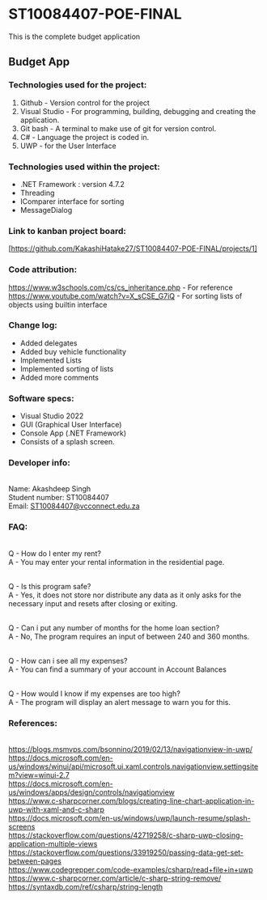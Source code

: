 # ST10084407-POE-FINAL
This is the complete budget application

## Budget App

### Technologies used for the project:
1) Github - Version control for the project
2) Visual Studio - For programming, building, debugging and creating the application.
3) Git bash - A terminal to make use of git for version control.
4) C# - Language the project is coded in.
5) UWP - for the User Interface

### Technologies used within the project:
- .NET Framework : version 4.7.2
- Threading 
- IComparer interface for sorting
- MessageDialog


### Link to kanban project board:
[https://github.com/KakashiHatake27/ST10084407-POE-FINAL/projects/1]


### Code attribution:
https://www.w3schools.com/cs/cs_inheritance.php - For reference
https://www.youtube.com/watch?v=X_sCSE_G7iQ - For sorting lists of objects using builtin interface


### Change log:
- Added delegates
- Added buy vehicle functionality
- Implemented Lists 
- Implemented sorting of lists
- Added more comments

### Software specs: 
- Visual Studio 2022
- GUI (Graphical User Interface)
- Console App (.NET Framework)
- Consists of a splash screen.

### Developer info:
<br /> Name: Akashdeep Singh
<br /> Student number: ST10084407
<br /> Email: ST10084407@vcconnect.edu.za

### FAQ: 

<br /> Q - How do I enter my rent?
<br /> A - You may enter your rental information in the residential page.

<br /> Q - Is this program safe?
<br /> A - Yes, it does not store nor distribute any data as it only asks for the
    necessary input and resets after closing or exiting.

<br /> Q - Can i put any number of months for the home loan section?
<br /> A - No, The program requires an input of between 240 and 360 months.

<br /> Q - How can i see all my expenses?
<br /> A - You can find a summary of your account in Account Balances

<br /> Q - How would I know if my expenses are too high?
<br /> A - The program will display an alert message to warn you for this.


### References:
<br /> https://blogs.msmvps.com/bsonnino/2019/02/13/navigationview-in-uwp/
<br />https://docs.microsoft.com/en-us/windows/winui/api/microsoft.ui.xaml.controls.navigationview.settingsitem?view=winui-2.7
<br />https://docs.microsoft.com/en-us/windows/apps/design/controls/navigationview
<br />https://www.c-sharpcorner.com/blogs/creating-line-chart-application-in-uwp-with-xaml-and-c-sharp
<br />https://docs.microsoft.com/en-us/windows/uwp/launch-resume/splash-screens
<br />https://stackoverflow.com/questions/42719258/c-sharp-uwp-closing-application-multiple-views
<br />https://stackoverflow.com/questions/33919250/passing-data-get-set-between-pages
<br />https://www.codegrepper.com/code-examples/csharp/read+file+in+uwp
<br />https://www.c-sharpcorner.com/article/c-sharp-string-remove/
<br />https://syntaxdb.com/ref/csharp/string-length
